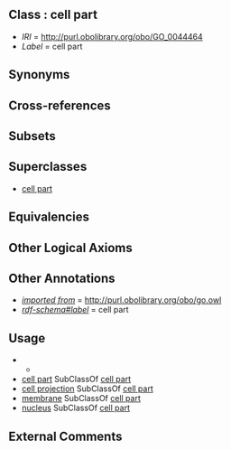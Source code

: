 
## Class : cell part

 * *IRI* = http://purl.obolibrary.org/obo/GO_0044464
 * *Label* = cell part

## Synonyms


## Cross-references


## Subsets


## Superclasses

 * [cell part](../../CARO/14/CARO_0000014.md)

## Equivalencies


## Other Logical Axioms


## Other Annotations

 * *[imported from](../../IAO/12/IAO_0000412.md)* = http://purl.obolibrary.org/obo/go.owl
 * *[rdf-schema#label](../../el/rdf-schema#label.md)* = cell part

## Usage

 * -
 * [cell part](../../GO/64/GO_0044464.md) SubClassOf [cell part](../../CARO/14/CARO_0000014.md)
 * [cell projection](../../GO/95/GO_0042995.md) SubClassOf [cell part](../../GO/64/GO_0044464.md)
 * [membrane](../../GO/20/GO_0016020.md) SubClassOf [cell part](../../GO/64/GO_0044464.md)
 * [nucleus](../../GO/34/GO_0005634.md) SubClassOf [cell part](../../GO/64/GO_0044464.md)

## External Comments

